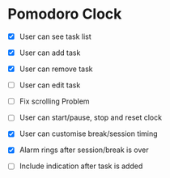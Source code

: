 # Pomodoro Clock

- [x] User can see task list
- [x] User can add task
- [x] User can remove task
- [ ] User can edit task
- [ ] Fix scrolling Problem
- [ ] User can start/pause, stop and reset clock
- [x] User can customise break/session timing
      <br>

- [x] Alarm rings after session/break is over
- [ ] Include indication after task is added
